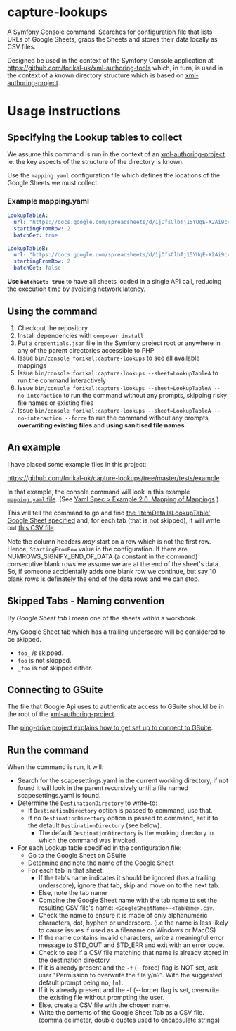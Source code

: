 # capture-lookups
A Symfony Console command. Searches for configuration file that lists URLs of Google Sheets, grabs the Sheets and stores their data locally as CSV files.

Designed be used in the context of the Symfony Console application at https://github.com/forikal-uk/xml-authoring-tools which, in turn, is used in the context of a known directory structure which is based on [xml-authoring-project](https://github.com/forikal-uk/xml-authoring-project).


# Usage instructions

## Specifying the Lookup tables to collect

We assume this command is run in the context of an [xml-authoring-project](https://github.com/forikal-uk/xml-authoring-project). ie. the key aspects of the structure of the directory is known.

Use the `mapping.yaml` configuration file which defines the locations of the Google Sheets we must collect.

### Example mapping.yaml

```yaml
LookupTableA:
  url: "https://docs.google.com/spreadsheets/d/1jOfsClbTj15YUqE-X2Ai9cvyhP-GLvP8CGZPgD1TysI/edit#gid=0"
  startingFromRow: 2
  batchGet: true
  
LookupTableB:
  url: "https://docs.google.com/spreadsheets/d/1jOfsClbTj15YUqE-X2Ai9cvyhP-GLvP8CGZPgD1TysI/edit#gid=0"
  startingFromRow: 2
  batchGet: false
```

**Use `batchGet: true`** to have all sheets loaded in a single API call, reducing the execution time by avoiding network latency.  

## Using the command

1. Checkout the repository
1. Install dependencies with `composer install`
1. Put a `credentials.json` file in the Symfony project root or anywhere in any of the parent directories accessible to PHP
1. Issue `bin/console forikal:capture-lookups` to see all available mappings
1. Issue `bin/console forikal:capture-lookups --sheet=LookupTableA` to run the command interactively
1. Issue `bin/console forikal:capture-lookups --sheet=LookupTableA --no-interaction` to run the command without any prompts, skipping risky file names or existing files
1. Issue `bin/console forikal:capture-lookups --sheet=LookupTableA --no-interaction --force` to run the command without any prompts, **overwriting existing files** and **using sanitised file names**
 

## An example 

I have placed some example files in this project:

https://github.com/forikal-uk/capture-lookups/tree/master/tests/example

In that example, the console command will look in this example [`mapping.yaml` file](https://github.com/forikal-uk/capture-lookups/blob/master/tests/example/mapping.yaml).
(See [Yaml Spec > Example 2.6. Mapping of Mappings](http://yaml.org/spec/1.2/spec.html#id2759963) )


This will tell the command to go and find [the 'ItemDetailsLookupTable' Google Sheet specified](https://docs.google.com/spreadsheets/d/1ShazUnvBjWMe1OwJhpoegtx6QfqO8JITtkGlnLgEZrU/edit#gid=0) and, for each tab (that is not skipped), it will write out [this CSV file](https://github.com/forikal-uk/capture-lookups/blob/master/tests/example/ItemDetailsLookupTable-Sheet1.csv).

Note the column headers _may_ start on a row which is not the first row. Hence, `StartingFromRow` value in the configuration.
If there are NUMROWS_SIGNIFY_END_OF_DATA (a constant in the command) consecutive blank rows we assume we are at the end of the sheet's data. So, if someone accidentally adds one blank row we continue, but say 10 blank rows is definately the end of the data rows and we can stop.

## Skipped Tabs - Naming convention

By _Google Sheet tab_ I mean one of the sheets _within_ a workbook. 

Any Google Sheet tab which has a trailing underscore will be considered to be skipped. 

* `foo_` *is* skipped.
* `foo` is not skipped.
* `_foo` is *not* skipped either. 

## Connecting to GSuite

The file that Google Api uses to authenticate access to GSuite should be in the root of the [xml-authoring-project](https://github.com/forikal-uk/xml-authoring-project).

The [ping-drive project explains how to get set up to connect to GSuite](https://github.com/forikal-uk/ping-drive#usage).


## Run the command

When the command is run, it will:

* Search for the scapesettings.yaml in the current working directory, if not found it will look in the parent recursively until a file named scapesettings.yaml is found.
* Determine the `DestinationDirectory` to write-to:
  * If `DestinationDirectory` option is passed to command, use that.
  * If no `DestinationDirectory` option is passed to command, set it to the default `DestinationDirectory` (see below). 
    * The default `DestinationDirectory` is the working directory in which the command was invoked. 
* For each Lookup table specified in the configuration file:
  * Go to the Google Sheet on GSuite
  * Determine and note the name of the Google Sheet
  * For each tab in that sheet:
    * If the tab's name indicates it should be ignored (has a trailing underscore), ignore that tab, skip and move on to the next tab.
    * Else, note the tab name
    * Combine the Google Sheet name with the tab name to set the resulting CSV file's name: `<GoogleSheetName>-<TabName>.csv`. 
    * Check the name to ensure it is made of only alphanumeric characters, dot, hyphen or underscore. (i.e the name is less likely to cause issues if used as a filename on Windows or MacOS)  
    * If the name contains invalid characters, write a meaningful error message to STD_OUT and STD_ERR and exit with an error code.  
    * Check to see if a CSV file matching that name is already stored in the destination directory
    * If it is already present and the `-f` (--force) flag  is NOT set, ask user "Permission to overwrite the file y/n?". With the suggested default prompt being no, `[n]`.
    * If it is already present and the -f (--force) flag  is set, overwrite the existing file without prompting the user.
    * Else, create a CSV file with the chosen name. 
    * Write the contents of the Google Sheet Tab as a CSV file. (comma delimeter, double quotes used to encapsulate strings)  



